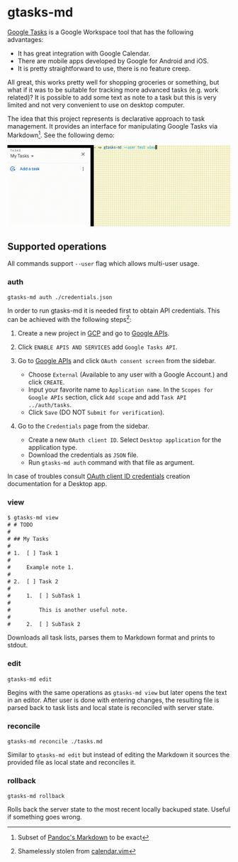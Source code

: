 # gtasks-md

[Google Tasks] is a Google Workspace tool that has the following advantages:

-   It has great integration with Google Calendar.
-   There are mobile apps developed by Google for Android and iOS.
-   It is pretty straightforward to use, there is no feature creep.

All great, this works pretty well for shopping groceries or something, but what
if it was to be suitable for tracking more advanced tasks (e.g. work related)?
It is possible to add some text as note to a task but this is very limited and
not very convenient to use on desktop computer.

The idea that this project represents is declarative approach to task
management. It provides an interface for manipulating Google Tasks via
Markdown[^1]. See the following demo:

![Application demo]

## Supported operations

All commands support `--user` flag which allows multi-user usage.

### auth

``` console
gtasks-md auth ./credentials.json
```

In order to run gtasks-md it is needed first to obtain API credentials. This can
be achieved with the following steps[^2]:

1.  Create a new project in [GCP] and go to [Google APIs].

2.  Click `ENABLE APIS AND SERVICES` add `Google Tasks API`.

3.  Go to [Google APIs] and click `OAuth consent screen` from the sidebar.

    -   Choose `External` (Available to any user with a Google Account.) and
        click `CREATE`.
    -   Input your favorite name to `Application name`. In the
        `Scopes for Google APIs` section, click `Add scope` and add
        `Task API ../auth/tasks`.
    -   Click `Save` (DO NOT `Submit for verification`).

4.  Go to the `Credentials` page from the sidebar.

    -   Create a new `OAuth client ID`. Select `Desktop application` for the
        application type.
    -   Download the credentials as `JSON` file.
    -   Run `gtasks-md auth` command with that file as argument.

In case of troubles consult [OAuth client ID credentials] creation documentation
for a Desktop app.

### view

``` console
$ gtasks-md view
# # TODO
#
# ## My Tasks
#
# 1.  [ ] Task 1
#
#     Example note 1.
#
# 2.  [ ] Task 2
#
#     1.  [ ] SubTask 1
#
#         This is another useful note.
#
#     2.  [ ] SubTask 2
```

Downloads all task lists, parses them to Markdown format and prints to stdout.

### edit

``` console
gtasks-md edit
```

Begins with the same operations as `gtasks-md view` but later opens the text in
an editor. After user is done with entering changes, the resulting file is
parsed back to task lists and local state is reconciled with server state.

### reconcile

``` console
gtasks-md reconcile ./tasks.md
```

Similar to `gtasks-md edit` but instead of editing the Markdown it sources the
provided file as local state and reconciles it.

### rollback

``` console
gtasks-md rollback
```

Rolls back the server state to the most recent locally backuped state. Useful if
something goes wrong.

[^1]: Subset of [Pandoc's Markdown] to be exact

[^2]: Shamelessly stolen from [calendar.vim]

  [Google Tasks]: https://mail.google.com/tasks/canvas
  [Application demo]: ./docs/demo.gif
  [GCP]: https://cloud.google.com/
  [Google APIs]: https://console.developers.google.com/apis/
  [OAuth client ID credentials]: https://developers.google.com/workspace/guides/create-credentials#oauth-client-id
  [Pandoc's Markdown]: https://pandoc.org/MANUAL.html#pandocs-markdown
  [calendar.vim]: https://github.com/itchyny/calendar.vim#important-notice
